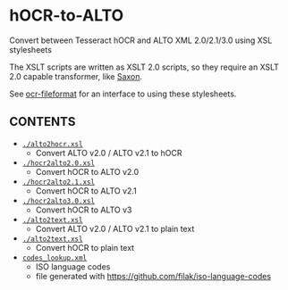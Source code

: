 # hOCR-to-ALTO
Convert between Tesseract hOCR and ALTO XML 2.0/2.1/3.0 using XSL stylesheets

The XSLT scripts are written as XSLT 2.0 scripts, so they require an XSLT 2.0
capable transformer, like [Saxon](http://www.saxonica.com/ce/user-doc/1.1/).

See [ocr-fileformat](https://github.com/UB-Mannheim/ocr-fileformat) for an
interface to using these stylesheets.

## CONTENTS

  * [`./alto2hocr.xsl`](./alto2hocr.xsl)
    * Convert ALTO v2.0 / ALTO v2.1 to hOCR
  * [`./hocr2alto2.0.xsl`](./hocr2alto2.0.xsl)
    * Convert hOCR to ALTO v2.0
  * [`./hocr2alto2.1.xsl`](./hocr2alto2.1.xsl)  
    * Convert hOCR to ALTO v2.1
  * [`./hocr2alto3.0.xsl`](./hocr2alto3.0.xsl)     
    * Convert hOCR to ALTO v3
  * [`./alto2text.xsl`](./alto2text.xsl)
    * Convert ALTO v2.0 / ALTO v2.1 to plain text
  * [`./alto2text.xsl`](./alto2text.xsl)
    * Convert hOCR to plain text
  * [`codes_lookup.xml`](./codes_lookup.xml)
    * ISO language codes
    * file generated with https://github.com/filak/iso-language-codes

